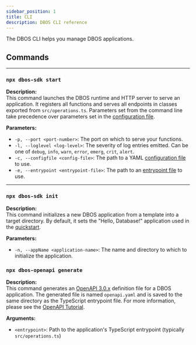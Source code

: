 ```yaml
---
sidebar_position: 1
title: CLI
description: DBOS CLI reference
---
```


The DBOS CLI helps you manage DBOS applications.

## Commands

---

### `npx dbos-sdk start`

**Description:**  
This command launches the DBOS runtime and HTTP server to serve an application.
It registers all functions and serves all endpoints in classes exported from `src/operations.ts`.
Parameters set from the command line take precedence over parameters set in the [configuration file](./configuration).

**Parameters:**  
- `-p, --port <port-number>`: The port on which to serve your functions.
- `-l, --loglevel <log-level>`: The severity of log entries emitted. Can be one of `debug`, `info`, `warn`, `error`, `emerg`, `crit`, `alert`.
- `-c, --configfile <config-file>`: The path to a YAML [configuration file](./configuration) to use.
- `-e, --entrypoint <entrypoint-file>`: The path to an [entrypoint file](./configuration) to use.

---

### `npx dbos-sdk init`

**Description:**  
This command initializes a new DBOS application from a template into a target directory. By default, it sets the "Hello, Database!" application used in the [quickstart](../getting-started/quickstart).

**Parameters:**  
- `-n, --appName <application-name>`: The name and directory to which to initialize the application.

### `npx dbos-openapi generate`

**Description:**  
This command generates an [OpenAPI 3.0.x](https://www.openapis.org/) definition file for a DBOS application.
The generated file is named `openapi.yaml` and is saved to the same directory as the TypeScript entrypoint file.
For more information, please see the [OpenAPI Tutorial](../tutorials/openapi-tutorial.md).

**Arguments:**  
- `<entrypoint>`: Path to the application's TypeScript entrypoint (typically `src/operations.ts`)
